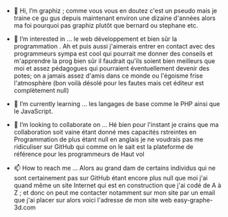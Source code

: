- 👋 Hi, I’m  graphiz ; comme vous vous en doutez c'est un pseudo  mais je traine ce gu gus depuis maintenant environ une dizaine d'années alors ma foi pourquoi pas graphiz plutôt que bernard ou stephane etc.
- 👀 I’m interested in ...  le web développement  et bien sûr la programmation . Ah et puis aussi j'aimerais entrer en contact avec des programmeurs sympa est cool qui pourrait me donner des conseils et m'apprendre la prog bien sûr il faudrait qu'ils soient bien meilleurs que moi  et assez pédagogues  qui pourraient éventuellement devenir des potes; on a jamais assez d'amis dans ce monde ou l'égoisme frise  l'atmosphère (bon voilà désolé pour les fautes mais cet éditeur est complètement null)
- 🌱 I’m currently learning ...   les langages de base comme le PHP  ainsi que le JavaScript.
- 💞️ I’m looking to collaborate on ...  Hé bien pour l'instant je crains que ma collaboration soit vaine étant donné mes capacités rstreintes en Programmation de plus étant null en anglais je ne voudrais pas me ridiculiser sur GitHub qui comme on le sait est la plateforme de référence pour les programmeurs de Haut vol

- 📫 How to reach me ...  Alors au grand dam de certains individus qui ne sont certainement pas sur GitHub étant encore plus null que moi j'ai quand même un site Internet qui est en construction que j'ai codé de A  à  Z ; et donc on peut me contacter notamment sur mon site par un email que j'ai placer sur alors voici l'adresse de mon site web easy-graphe-3d.com   
        

<!---
graphiz/graphiz is a ✨ special ✨ repository because its `README.md` (this file) appears on your GitHub profile.
You can click the Preview link to take a look at your changes.
--->
